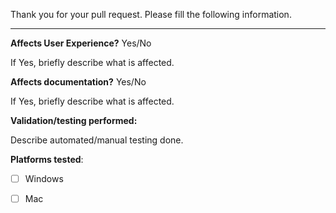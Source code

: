 Thank you for your pull request. Please fill the following information.

---

**Affects User Experience?** Yes/No

If Yes, briefly describe what is affected.


**Affects documentation?** Yes/No

If Yes, briefly describe what is affected.


**Validation/testing performed:**

Describe automated/manual testing done. 


**Platforms tested**:

- [ ] Windows

- [ ] Mac
